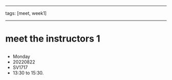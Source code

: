 
---
tags: [meet, week1]

---

# meet the instructors 1
## 

* Monday
* 20220822
* SV1717
* 13:30 to 15:30.
